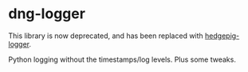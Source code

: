 # dng-logger

This library is now deprecated, and has been replaced with [hedgepig-logger](https://pypi.org/project/hedgepig-logger/).

Python logging without the timestamps/log levels.  Plus some tweaks.
